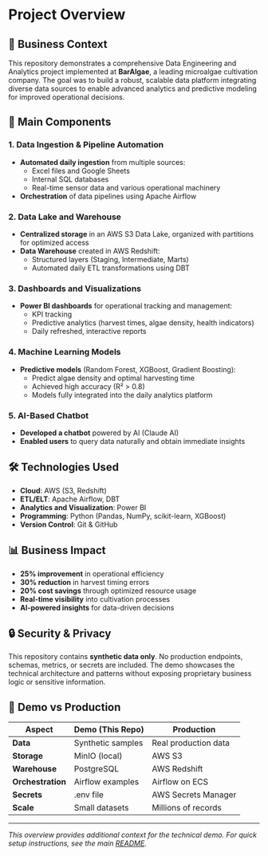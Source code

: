 # Project Overview

## 🚩 Business Context

This repository demonstrates a comprehensive Data Engineering and Analytics project implemented at **BarAlgae**, a leading microalgae cultivation company. The goal was to build a robust, scalable data platform integrating diverse data sources to enable advanced analytics and predictive modeling for improved operational decisions.

## 🔗 Main Components

### 1. Data Ingestion & Pipeline Automation
- **Automated daily ingestion** from multiple sources:
  - Excel files and Google Sheets
  - Internal SQL databases  
  - Real-time sensor data and various operational machinery
- **Orchestration** of data pipelines using Apache Airflow

### 2. Data Lake and Warehouse
- **Centralized storage** in an AWS S3 Data Lake, organized with partitions for optimized access
- **Data Warehouse** created in AWS Redshift:
  - Structured layers (Staging, Intermediate, Marts)
  - Automated daily ETL transformations using DBT

### 3. Dashboards and Visualizations
- **Power BI dashboards** for operational tracking and management:
  - KPI tracking
  - Predictive analytics (harvest times, algae density, health indicators)
  - Daily refreshed, interactive reports

### 4. Machine Learning Models
- **Predictive models** (Random Forest, XGBoost, Gradient Boosting):
  - Predict algae density and optimal harvesting time
  - Achieved high accuracy (R² > 0.8)
  - Models fully integrated into the daily analytics platform

### 5. AI-Based Chatbot
- **Developed a chatbot** powered by AI (Claude AI)
- **Enabled users** to query data naturally and obtain immediate insights

## 🛠 Technologies Used

- **Cloud**: AWS (S3, Redshift)
- **ETL/ELT**: Apache Airflow, DBT
- **Analytics and Visualization**: Power BI
- **Programming**: Python (Pandas, NumPy, scikit-learn, XGBoost)
- **Version Control**: Git & GitHub

## 📊 Business Impact

- **25% improvement** in operational efficiency
- **30% reduction** in harvest timing errors
- **20% cost savings** through optimized resource usage
- **Real-time visibility** into cultivation processes
- **AI-powered insights** for data-driven decisions

## 🔒 Security & Privacy

This repository contains **synthetic data only**. No production endpoints, schemas, metrics, or secrets are included. The demo showcases the technical architecture and patterns without exposing proprietary business logic or sensitive information.

## 🎯 Demo vs Production

| Aspect | Demo (This Repo) | Production |
|--------|------------------|------------|
| **Data** | Synthetic samples | Real production data |
| **Storage** | MinIO (local) | AWS S3 |
| **Warehouse** | PostgreSQL | AWS Redshift |
| **Orchestration** | Airflow examples | Airflow on ECS |
| **Secrets** | .env file | AWS Secrets Manager |
| **Scale** | Small datasets | Millions of records |

---

*This overview provides additional context for the technical demo. For quick setup instructions, see the main [README](../README.md).*
